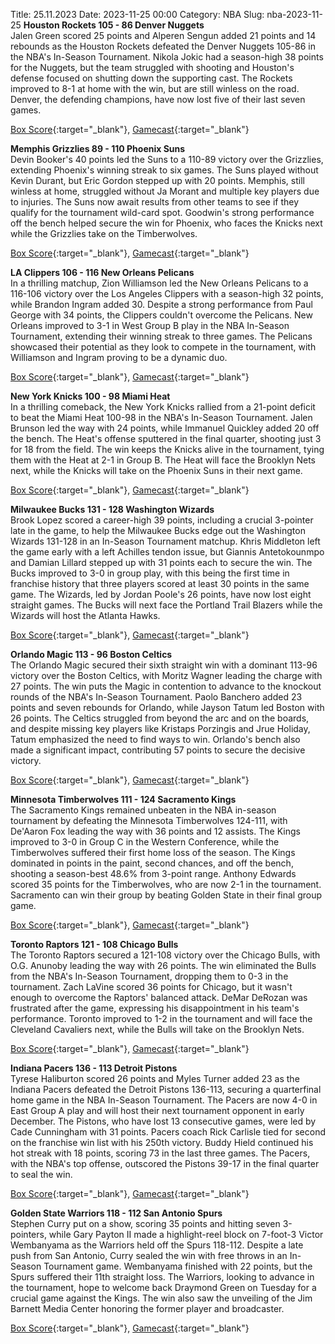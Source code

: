 Title: 25.11.2023
Date: 2023-11-25 00:00
Category: NBA 
Slug: nba-2023-11-25 
**Houston Rockets 105 - 86 Denver Nuggets**  
Jalen Green scored 25 points and Alperen Sengun added 21 points and 14 rebounds as the Houston Rockets defeated the Denver Nuggets 105-86 in the NBA's In-Season Tournament. Nikola Jokic had a season-high 38 points for the Nuggets, but the team struggled with shooting and Houston's defense focused on shutting down the supporting cast. The Rockets improved to 8-1 at home with the win, but are still winless on the road. Denver, the defending champions, have now lost five of their last seven games. 

[Box Score](https://www.nba.com/game/den-vs-hou-0022300048/box-score){:target="_blank"}, [Gamecast](https://www.nba.com/game/den-vs-hou-0022300048){:target="_blank"}<br>

**Memphis Grizzlies 89 - 110 Phoenix Suns**  
Devin Booker's 40 points led the Suns to a 110-89 victory over the Grizzlies, extending Phoenix's winning streak to six games. The Suns played without Kevin Durant, but Eric Gordon stepped up with 20 points. Memphis, still winless at home, struggled without Ja Morant and multiple key players due to injuries. The Suns now await results from other teams to see if they qualify for the tournament wild-card spot. Goodwin's strong performance off the bench helped secure the win for Phoenix, who faces the Knicks next while the Grizzlies take on the Timberwolves. 

[Box Score](https://www.nba.com/game/phx-vs-mem-0022300044/box-score){:target="_blank"}, [Gamecast](https://www.nba.com/game/phx-vs-mem-0022300044){:target="_blank"}<br>

**LA Clippers 106 - 116 New Orleans Pelicans**  
In a thrilling matchup, Zion Williamson led the New Orleans Pelicans to a 116-106 victory over the Los Angeles Clippers with a season-high 32 points, while Brandon Ingram added 30. Despite a strong performance from Paul George with 34 points, the Clippers couldn't overcome the Pelicans. New Orleans improved to 3-1 in West Group B play in the NBA In-Season Tournament, extending their winning streak to three games. The Pelicans showcased their potential as they look to compete in the tournament, with Williamson and Ingram proving to be a dynamic duo. 

[Box Score](https://www.nba.com/game/nop-vs-lac-0022300052/box-score){:target="_blank"}, [Gamecast](https://www.nba.com/game/nop-vs-lac-0022300052){:target="_blank"}<br>

**New York Knicks 100 - 98 Miami Heat**  
In a thrilling comeback, the New York Knicks rallied from a 21-point deficit to beat the Miami Heat 100-98 in the NBA's In-Season Tournament. Jalen Brunson led the way with 24 points, while Immanuel Quickley added 20 off the bench. The Heat's offense sputtered in the final quarter, shooting just 3 for 18 from the field. The win keeps the Knicks alive in the tournament, tying them with the Heat at 2-1 in Group B. The Heat will face the Brooklyn Nets next, while the Knicks will take on the Phoenix Suns in their next game. 

[Box Score](https://www.nba.com/game/mia-vs-nyk-0022300045/box-score){:target="_blank"}, [Gamecast](https://www.nba.com/game/mia-vs-nyk-0022300045){:target="_blank"}<br>

**Milwaukee Bucks 131 - 128 Washington Wizards**  
Brook Lopez scored a career-high 39 points, including a crucial 3-pointer late in the game, to help the Milwaukee Bucks edge out the Washington Wizards 131-128 in an In-Season Tournament matchup. Khris Middleton left the game early with a left Achilles tendon issue, but Giannis Antetokounmpo and Damian Lillard stepped up with 31 points each to secure the win. The Bucks improved to 3-0 in group play, with this being the first time in franchise history that three players scored at least 30 points in the same game. The Wizards, led by Jordan Poole's 26 points, have now lost eight straight games. The Bucks will next face the Portland Trail Blazers while the Wizards will host the Atlanta Hawks. 

[Box Score](https://www.nba.com/game/was-vs-mil-0022300049/box-score){:target="_blank"}, [Gamecast](https://www.nba.com/game/was-vs-mil-0022300049){:target="_blank"}<br>

**Orlando Magic 113 - 96 Boston Celtics**  
The Orlando Magic secured their sixth straight win with a dominant 113-96 victory over the Boston Celtics, with Moritz Wagner leading the charge with 27 points. The win puts the Magic in contention to advance to the knockout rounds of the NBA's In-Season Tournament. Paolo Banchero added 23 points and seven rebounds for Orlando, while Jayson Tatum led Boston with 26 points. The Celtics struggled from beyond the arc and on the boards, and despite missing key players like Kristaps Porzingis and Jrue Holiday, Tatum emphasized the need to find ways to win. Orlando's bench also made a significant impact, contributing 57 points to secure the decisive victory. 

[Box Score](https://www.nba.com/game/bos-vs-orl-0022300043/box-score){:target="_blank"}, [Gamecast](https://www.nba.com/game/bos-vs-orl-0022300043){:target="_blank"}<br>

**Minnesota Timberwolves 111 - 124 Sacramento Kings**  
The Sacramento Kings remained unbeaten in the NBA in-season tournament by defeating the Minnesota Timberwolves 124-111, with De'Aaron Fox leading the way with 36 points and 12 assists. The Kings improved to 3-0 in Group C in the Western Conference, while the Timberwolves suffered their first home loss of the season. The Kings dominated in points in the paint, second chances, and off the bench, shooting a season-best 48.6% from 3-point range. Anthony Edwards scored 35 points for the Timberwolves, who are now 2-1 in the tournament. Sacramento can win their group by beating Golden State in their final group game. 

[Box Score](https://www.nba.com/game/sac-vs-min-0022300050/box-score){:target="_blank"}, [Gamecast](https://www.nba.com/game/sac-vs-min-0022300050){:target="_blank"}<br>

**Toronto Raptors 121 - 108 Chicago Bulls**  
The Toronto Raptors secured a 121-108 victory over the Chicago Bulls, with O.G. Anunoby leading the way with 26 points. The win eliminated the Bulls from the NBA's In-Season Tournament, dropping them to 0-3 in the tournament. Zach LaVine scored 36 points for Chicago, but it wasn't enough to overcome the Raptors' balanced attack. DeMar DeRozan was frustrated after the game, expressing his disappointment in his team's performance. Toronto improved to 1-2 in the tournament and will face the Cleveland Cavaliers next, while the Bulls will take on the Brooklyn Nets. 

[Box Score](https://www.nba.com/game/chi-vs-tor-0022300046/box-score){:target="_blank"}, [Gamecast](https://www.nba.com/game/chi-vs-tor-0022300046){:target="_blank"}<br>

**Indiana Pacers 136 - 113 Detroit Pistons**  
Tyrese Haliburton scored 26 points and Myles Turner added 23 as the Indiana Pacers defeated the Detroit Pistons 136-113, securing a quarterfinal home game in the NBA In-Season Tournament. The Pacers are now 4-0 in East Group A play and will host their next tournament opponent in early December. The Pistons, who have lost 13 consecutive games, were led by Cade Cunningham with 31 points. Pacers coach Rick Carlisle tied for second on the franchise win list with his 250th victory. Buddy Hield continued his hot streak with 18 points, scoring 73 in the last three games. The Pacers, with the NBA's top offense, outscored the Pistons 39-17 in the final quarter to seal the win. 

[Box Score](https://www.nba.com/game/det-vs-ind-0022300047/box-score){:target="_blank"}, [Gamecast](https://www.nba.com/game/det-vs-ind-0022300047){:target="_blank"}<br>

**Golden State Warriors 118 - 112 San Antonio Spurs**  
Stephen Curry put on a show, scoring 35 points and hitting seven 3-pointers, while Gary Payton II made a highlight-reel block on 7-foot-3 Victor Wembanyama as the Warriors held off the Spurs 118-112. Despite a late push from San Antonio, Curry sealed the win with free throws in an In-Season Tournament game. Wembanyama finished with 22 points, but the Spurs suffered their 11th straight loss. The Warriors, looking to advance in the tournament, hope to welcome back Draymond Green on Tuesday for a crucial game against the Kings. The win also saw the unveiling of the Jim Barnett Media Center honoring the former player and broadcaster. 

[Box Score](https://www.nba.com/game/sas-vs-gsw-0022300051/box-score){:target="_blank"}, [Gamecast](https://www.nba.com/game/sas-vs-gsw-0022300051){:target="_blank"}<br>

